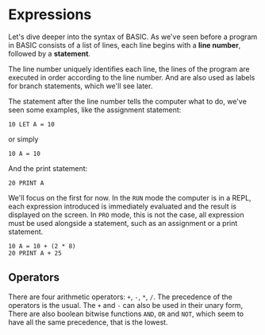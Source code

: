 # Expressions

Let's dive deeper into the syntax of BASIC. As we've seen before a program in
BASIC consists of a list of lines, each line begins with a **line number**,
followed by a **statement**.

The line number uniquely identifies each line, the lines of the program are
executed in order according to the line number. And are also used as labels for
branch statements, which we'll see later.

The statement after the line number tells the computer what to do, we've seen
some examples, like the assignment statement:

```basic
10 LET A = 10
```

or simply

```basic
10 A = 10
```

And the print statement:

```basic
20 PRINT A
```

We'll focus on the first for now. In the `RUN` mode the computer is in a REPL,
each expression introduced is immediately evaluated and the result is displayed
on the screen. In `PRO` mode, this is not the case, all expression must be used
alongside a statement, such as an assignment or a print statement.

```basic
10 A = 10 + (2 * 8)
20 PRINT A + 25
```

## Operators

There are four arithmetic operators: `+`, `-`, `*`, `/`. The precedence of the
operators is the usual. The `+` and `-` can also be used in their unary form,
There are also boolean bitwise functions `AND`, `OR` and `NOT`, which seem to
have all the same precedence, that is the lowest.
